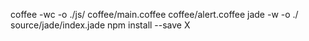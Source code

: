 coffee -wc -o ./js/ coffee/main.coffee coffee/alert.coffee
jade -w -o ./ source/jade/index.jade
npm install --save X